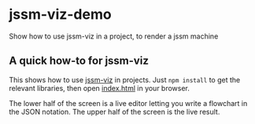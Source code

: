 # jssm-viz-demo
Show how to use jssm-viz in a project, to render a jssm machine

## A quick how-to for jssm-viz
This shows how to use [jssm-viz](https://github.com/StoneCypher/jssm-viz) in
projects.  Just `npm install` to get the relevant libraries, then open
[index.html](https://github.com/StoneCypher/jssm-viz-demo/blob/master/index.html)
in your browser.

The lower half of the screen is a live editor letting you write a flowchart in
the JSON notation.  The upper half of the screen is the live result.